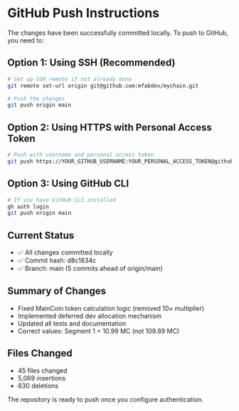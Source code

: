 # GitHub Push Instructions

The changes have been successfully committed locally. To push to GitHub, you need to:

## Option 1: Using SSH (Recommended)
```bash
# Set up SSH remote if not already done
git remote set-url origin git@github.com:mfabdev/mychain.git

# Push the changes
git push origin main
```

## Option 2: Using HTTPS with Personal Access Token
```bash
# Push with username and personal access token
git push https://YOUR_GITHUB_USERNAME:YOUR_PERSONAL_ACCESS_TOKEN@github.com/mfabdev/mychain.git main
```

## Option 3: Using GitHub CLI
```bash
# If you have GitHub CLI installed
gh auth login
git push origin main
```

## Current Status
- ✅ All changes committed locally
- ✅ Commit hash: d8c1834c
- ✅ Branch: main (5 commits ahead of origin/main)

## Summary of Changes
- Fixed MainCoin token calculation logic (removed 10× multiplier)
- Implemented deferred dev allocation mechanism
- Updated all tests and documentation
- Correct values: Segment 1 = 10.99 MC (not 109.89 MC)

## Files Changed
- 45 files changed
- 5,069 insertions
- 830 deletions

The repository is ready to push once you configure authentication.